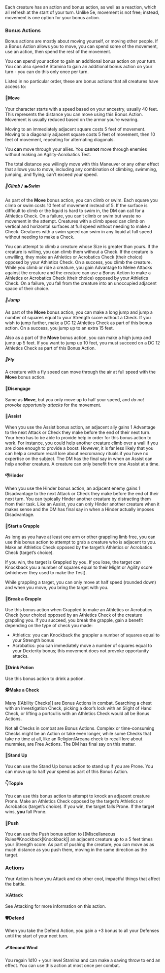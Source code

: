 Each creature has an action and bonus action, as well as a reaction, which all refresh at the start of your turn. Unlike 5e, movement is not free; instead, movement is one option for your bonus action.
### Bonus Actions
Bonus actions are mostly about moving yourself, or moving other people. If a Bonus Action allows you to move, you can spend some of the movement, use an action, then spend the rest of the movement.

You can spend your action to gain an additional bonus action on your turn. You can also spend `6` Stamina to gain an additional bonus action on your turn - you can do this only once per turn.

Listed in no particular order, these are bonus actions that all creatures have access to:
#### 🏃Move
Your character starts with a speed based on your ancestry, usually 40 feet. This represents the distance you can move using this Bonus Action. Movement is usually reduced based on the armor you’re wearing.

Moving to an immediately adjacent square costs 5 feet of movement. Moving to a diagonally adjacent square costs 5 feet of movement, then 10 feet of movement, repeating for alternating diagonals.

You **can** move through your allies. You **cannot** move through enemies without making an Agility-Acrobatics Test.

The total distance you willingly move with this Maneuver or any other effect that allows you to move, including any combination of climbing, swimming, jumping, and flying, can’t exceed your speed.
##### 🧗Climb / 🏊Swim 
As part of the **Move** bonus action, you can climb or swim. Each square you climb or swim costs 10 feet of movement instead of 5. If the surface is difficult to climb or the liquid is hard to swim in, the DM can call for a Athletics Check. On a failure, you can’t climb or swim but waste no movement in the attempt. Creatures with a climb speed can climb on vertical and horizontal surfaces at full speed without needing to make a Check. Creatures with a swim speed can swim in any liquid at full speed without needing to make a Check.

You can attempt to climb a creature whose Size is greater than yours. If the creature is willing, you can climb them without a Check. If the creature is unwilling, they make an Athletics or Acrobatics Check (their choice) opposed by your Athletics Check. On a success, you climb the creature. While you climb or ride a creature, you gain Advantage to Melee Attacks against the creature and the creature can use a Bonus Action to make a Athletics or Acrobatics Check (their choice) opposed by your Athletics Check. On a failure, you fall from the creature into an unoccupied adjacent space of their choice.
##### 🦘Jump 
As part of the **Move** bonus action, you can make a long jump and jump a number of squares equal to your Strength score without a Check. If you wish to jump further, make a DC 12 Athletics Check as part of this bonus action. On a success, you jump up to an extra 15 feet.

Also as a part of the **Move** bonus action, you can make a high jump and jump up 5 feet. If you want to jump up 10 feet, you must succeed on a DC 12 Athletics Check as part of this Bonus Action.
##### 🦅Fly
A creature with a fly speed can move through the air at full speed with the **Move** bonus action.
#### 🤸Disengage
Same as **Move**, but you only move up to half your speed, and *do not provoke opportunity attacks* for the movement.
#### 🤝Assist
When you use the Assist bonus action, an adjacent ally gains 1 Advantage to the next Attack or Check they make before the end of their next turn. Your hero has to be able to provide help in order for this bonus action to work. For instance, you could help another creature climb over a wall if you are close enough to provide a boost. However, it is far less likely that you can help a creature recall lore about necromancy rituals if you have no expertise on the subject. The DM has the final say in when an Assist can help another creature. A creature can only benefit from one Assist at a time.
#### 👎Hinder
When you use the Hinder bonus action, an adjacent enemy gains 1 Disadvantage to the next Attack or Check they make before the end of their next turn. You can typically Hinder another creature by distracting them from their task. Like an Assist, you can only Hinder another creature when it makes sense and the DM has final say in when a Hinder actually imposes Disadvantage.
#### 🤼Start a Grapple
As long as you have at least one arm or other grappling limb free, you can use this bonus action to attempt to grab a creature who is adjacent to you. Make an Athletics Check opposed by the target’s Athletics or Acrobatics Check (target’s choice). 

If you win, the target is Grappled by you. If you lose, the target can Knockback you a number of squares equal to their Might or Agility score (whichever they used to make the Test).

While grappling a target, you can only move at half speed (rounded down) and when you move, you bring the target with you.
#### 💪Break a Grapple
Use this bonus action when Grappled to make an Athletics or Acrobatics Check (your choice) opposed by an Athletics Check of the creature grappling you. If you succeed, you break the grapple, gain a benefit depending on the type of check you made:
* Athletics: you can Knockback the grappler a number of squares equal to your Strength bonus
* Acrobatics: you can immediately move a number of squares equal to your Dexterity bonus; this movement does not provoke opportunity attacks.
#### 🍹Drink Potion
Use this bonus action to drink a potion.
#### 🕵️Make a Check
Many [[Ability Checks]] are Bonus Actions in combat. Searching a chest with an Investigation Check, picking a door’s lock with an Slight of Hand Check, or lifting a portcullis with an Athletics Check would all be Bonus Actions.

Not all Checks in combat are Bonus Actions. Complex or time-consuming Checks might be an Action or take even longer, while some Checks that take no time at all, like an Religion/Arcana check to recall lore about mummies, are Free Actions. The DM has final say on this matter.
#### 🦵Stand Up
You can use the Stand Up bonus action to stand up if you are Prone. You can move up to half your speed as part of this Bonus Action.
#### 👇Topple
You can use this bonus action to attempt to knock an adjacent creature Prone. Make an Athletics Check opposed by the target’s Athletics or Acrobatics (target’s choice). If you win, the target falls Prone. If the target wins, **you** fall Prone.
#### 🙌Push
You can use the Push bonus action to [[Miscellaneous Rules#Knockback|Knockback]] an adjacent creature up to a 5 feet times your Strength score. As part of pushing the creature, you can move as as much distance as you push them, moving in the same direction as the target.
### Actions
Your Action is how you Attack and do other cool, impactful things that affect the battle.
#### ⚔️Attack
See Attacking for more information on this action.
#### 🛡️Defend
When you take the Defend Action, you gain a +3 bonus to all your Defenses until the start of your next turn.
#### 🩹Second Wind
You regain 1d10 + your level Stamina and can make a saving throw to end an effect. You can use this action at most once per combat.
